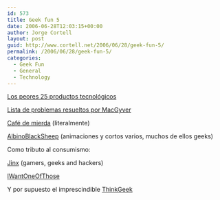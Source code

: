 ```yaml
---
id: 573
title: Geek fun 5
date: 2006-06-28T12:03:15+00:00
author: Jorge Cortell
layout: post
guid: http://www.cortell.net/2006/06/28/geek-fun-5/
permalink: /2006/06/28/geek-fun-5/
categories:
  - Geek Fun
  - General
  - Technology
---
```

<a target="_blank" title="Worse 25 tech products" href="http://www.pcworld.com/reviews/article/0,aid,125772,pg,1,00.asp">Los peores 25 productos tecnológicos</a>

<a target="_blank" title="Soluciones MacGyver" href="http://en.wikipedia.org/wiki/List_of_problems_solved_by_MacGyver">Lista de problemas resueltos por MacGyver</a>

<a target="_blank" title="Café de mierda" href="http://www.boingboing.net/2006/06/20/marsupial_butt_coffe.html">Café de mierda</a> (literalmente)

<a title="AlbinoBlackSheep" target="_blank" href="http://www.albinoblacksheep.com/">AlbinoBlackSheep</a> (animaciones y cortos varios, muchos de ellos geeks)

Como tributo al consumismo:

<a title="Jinx" target="_blank" href="http://www.jinx.com/">Jinx</a> (gamers, geeks and hackers)

<a title="I want one of those" target="_blank" href="http://www.iwantoneofthose.com/">IWantOneOfThose</a>

Y por supuesto el imprescindible <a title="Think Geek" target="_blank" href="http://www.thinkgeek.com/">ThinkGeek</a>